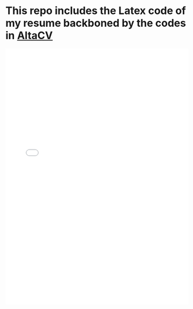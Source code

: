 # This repo includes the Latex code of my resume backboned by the codes in [AltaCV](https://github.com/liantze/AltaCV)
<embed src="/Zahra_Aminolroaya_Resume/Zahra_Aminolroaya_CV.pdf" width="500" height="700" type='application/pdf'>
